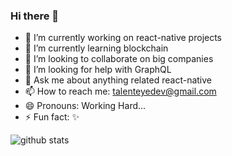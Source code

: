 ### Hi there 👋

- 🔭 I’m currently working on react-native projects
- 🌱 I’m currently learning blockchain
- 👯 I’m looking to collaborate on big companies
- 🤔 I’m looking for help with GraphQL
- 💬 Ask me about anything related react-native
- 📫 How to reach me: talenteyedev@gmail.com
- 😄 Pronouns: Working Hard...
- ⚡ Fun fact: ✨

![github stats](https://github-readme-stats.vercel.app/api?username=Shing-Ho)
